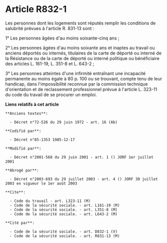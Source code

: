 # Article R832-1

Les personnes dont les logements sont réputés remplir les conditions de salubrité prévues à l'article R. 831-13 sont :

1° Les personnes âgées d'au moins soixante-cinq ans ;

2° Les personnes âgées d'au moins soixante ans et inaptes au travail ou anciens déportés ou internés, titulaires de la carte
de déporté ou interné de la Résistance ou de la carte de déporté ou interné politique ou bénéficiaire des articles L. 161-19,
L. 351-8 et L. 643-2 ;

3° Les personnes atteintes d'une infirmité entraînant une incapacité permanente au moins égale à 80 p. 100 ou se trouvant,
compte tenu de leur handicap, dans l'impossibilité reconnue par la commission technique d'orientation et de reclassement
professionnel prévue à l'article L. 323-11 du code du travail de se procurer un emploi.

**Liens relatifs à cet article**

	**Anciens textes**:

	  - Décret n°72-526 du 29 juin 1972 - art. 16 (Ab)

	**Codifié par**:

	  - Décret n°85-1353 1985-12-17

	**Modifié par**:

	  - Décret n°2001-568 du 29 juin 2001 - art. 1 () JORF 1er juillet 2001

	**Abrogé par**:

	  - Décret n°2003-693 du 29 juillet 2003 - art. 4 () JORF 30 juillet 2003 en vigueur le 1er août 2003

	**Cite**:

	  - Code du travail - art. L323-11 (M)
	  - Code de la sécurité sociale. - art. L161-19 (M)
	  - Code de la sécurité sociale. - art. L351-8 (M)
	  - Code de la sécurité sociale. - art. L643-2 (M)

	**Cité par**:

	  - Code de la sécurité sociale. - art. D832-1 (V)
	  - Code de la sécurité sociale. - art. R831-13 (M)

